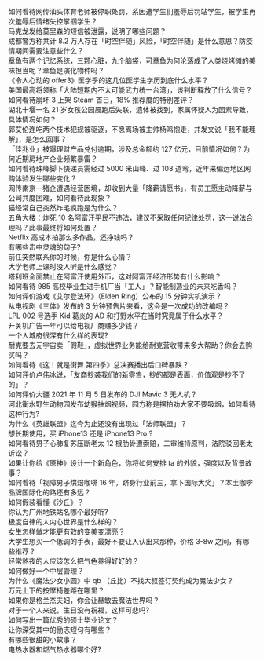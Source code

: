 如何看待网传汕头体育老师被停职处罚，系因遭学生们羞辱后罚站学生，被学生再次羞辱后情绪失控掌掴学生？  
马克龙发给莫里森的短信被泄露，说明了哪些问题？  
成都警方称共计 8.2 万人存在「时空伴随」风险，「时空伴随」是什么意思？防疫情期间需要注意些什么？  
章鱼有两个记忆系统，三颗心脏，九个脑袋，可章鱼为何沦落成了人类烧烤摊的美味担当呢？章鱼是演化物种吗？  
《令人心动的 offer3》医学季的这几位医学生学历到底什么水平？  
美国最高将领称「大陆短期内不太可能武力统一台湾」，该判断释放了什么信号？  
如何看待崩坏 3 上架 Steam 首日，18% 推荐度的特别差评？  
湖北十堰一名 21 岁女孩公园晨跑后失联，遗体被找到，家属怀疑人为因素导致，具体情况如何？  
郭艾伦连吃两个技术犯规被驱逐，不愿离场被主帅杨鸣抱走，并发文说「我不能理解」，是怎么回事？  
「佳兆业」被曝理财产品兑付逾期，涉及总金额约 127 亿元，目前情况如何？为何近期房地产企业频繁暴雷？  
如何看待珠峰脚下快递员需经过 5000 米山峰、过 108 道弯，近年来偏远地区网购体验发生哪些变化？  
网传南京一猪企遭遇经营困境，却收到大量「降薪请愿书」，有员工愿主动降薪与公司共度困难，如何看待此现象？  
猫经常自己突然炸毛疯跑是为什么？  
五角大楼：炸死 10 名阿富汗平民不违法，建议不采取任何纪律处罚，这一说法合理吗？此事最终将如何处置？  
Netflix 高成本拍那么多作品，还挣钱吗？  
有哪些击中灵魂的句子?  
前任突然联系你的时候，你是什么心情？  
大学老师上课时没人听是什么感觉？  
塔利班全面禁止在阿富汗使用外币，这对阿富汗经济形势有什么影响？  
如何看待 985 高校毕业生进手机厂当「工人」？智能制造业的未来吃香吗？  
如何评价游戏《艾尔登法环》（Elden Ring）公布的 15 分钟实机演示？  
从电视剧《三体》发布的 3 分钟预告片来看，这会是一次成功的改编吗？  
LPL 002 号选手 Kid 葛炎的 AD 和打野水平在当时究竟属于什么水平？  
开关机广告一年可以给电视厂商赚多少钱？  
一个人城府很深有什么样的表现?  
耐克要去元宇宙卖「假鞋」，虚拟世界业务能给耐克营收带来多大帮助？你会去购买吗？  
如何看待《这！就是街舞 第四季》总决赛播出后口碑暴跌？  
如何评价卢伟冰说，「友商抄袭我们的新零售，抄的都是表面，价值观是抄不了的」？  
如何评价大疆 2021 年 11 月 5 日发布的 DJI Mavic 3 无人机？  
河北衡水野生动物园发布幼猴抽烟视频，园方称是摆拍劝大家不要吸烟，如何看待这种行为?  
为什么《英雄联盟》迄今为止还没有出现过「法师联盟」？  
想长期使用，买 iPhone13 还是 iPhone13 Pro ?  
如何看待男子心肺复苏压断老太 12 根肋骨遭索赔，二审维持原判，法院驳回老太诉讼？  
如果让你给《原神》设计一个新角色，你将如何安排 ta 的外貌，强度以及背景故事？  
如何看待「视障男子烘焙咖啡 16 年，跻身行业前三，拿下国际大奖」？本土咖啡品牌国际化的路还有多远？  
如何假装看懂《沙丘》？  
你认为广州地铁站名哪个最好听?  
极度自律的人内心世界是什么样的？  
女生怎样做才能更有效的变美变漂亮？  
大学生想买一个低调的手表，最好不要让人认出来那种，价格 3-8w 之间，有哪些推荐？  
经常熬夜的人应该怎么把气色养得好好的？  
如何做好一个中层管理？  
为什么《魔法少女小圆》中 qb （丘比）不找大叔签订契约成为魔法少女？  
万元上下的按摩椅差距在哪里？  
如果你是格兰杰夫妇，你会让赫敏去魔法世界吗？  
对于一个人来说，生日没有祝福，这样可悲吗?  
如何写出一篇优秀的硕士毕业论文？  
让你深受其中的励志短句有哪些？  
有哪些很甜的小故事？  
电热水器和燃气热水器哪个好?  
